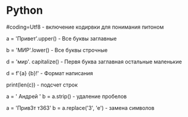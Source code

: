 # Python


#coding=Utf8   - включение кодирвки для понимания питоном

a = 'Привет'.upper() - Все буквы заглавные

b = 'МИР'.lower()   - Все буквы строчные

d = 'мир'. capitalize()  - Первя буква заглавная остальные маленькие

d = f'{a} {b}!'  - Формат написания

print(len(c)) - подсчет строк

a = '  Андрей    '
b = a.strip()        -  удаление пробелов

a = 'Прив3т т363'
b = a.replace('3', 'e')   -  замена символов
